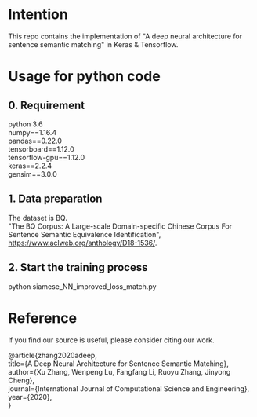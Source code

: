 # Intention
This repo contains the implementation of "A deep neural architecture for sentence semantic matching" in Keras & Tensorflow.
# Usage for python code
## 0. Requirement
python 3.6  
numpy==1.16.4  
pandas==0.22.0  
tensorboard==1.12.0  
tensorflow-gpu==1.12.0  
keras==2.2.4  
gensim==3.0.0
## 1. Data preparation
The dataset is BQ.  
"The BQ Corpus: A Large-scale Domain-specific Chinese Corpus For Sentence Semantic Equivalence Identification", https://www.aclweb.org/anthology/D18-1536/.
## 2. Start the training process
python siamese_NN_improved_loss_match.py  
# Reference

If you find our source is useful, please consider citing our work.

@article{zhang2020adeep,\
title={A Deep Neural Architecture for Sentence Semantic Matching},\
author={Xu Zhang, Wenpeng Lu, Fangfang Li, Ruoyu Zhang, Jinyong Cheng},\
journal={International Journal of Computational Science and Engineering},\
year={2020},\
}
